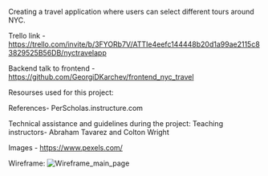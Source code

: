 Creating a travel application where users can select different tours around NYC.


Trello link -  https://trello.com/invite/b/3FYORb7V/ATTIe4eefc144448b20d1a99ae2115c83829525B56DB/nyctravelapp


Backend talk to frontend - https://github.com/GeorgiDKarchev/frontend_nyc_travel


Resourses used for this project:

References- PerScholas.instructure.com

Technical assistance and guidelines during the project:
Teaching instructors- Abraham Tavarez and Colton Wright

Images - https://www.pexels.com/



Wireframe: ![Wireframe_main_page](https://github.com/GeorgiDKarchev/backend_nyc_travel/assets/149124620/9d00bc03-7bc5-4aa7-968f-0f8112adb2e1)


